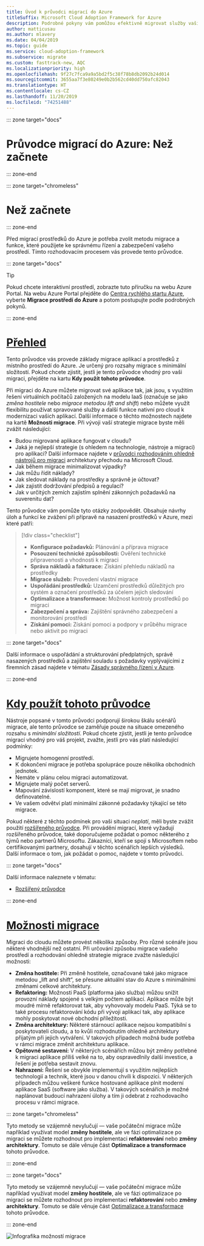 ```yaml
---
title: Úvod k průvodci migrací do Azure
titleSuffix: Microsoft Cloud Adoption Framework for Azure
description: Podrobné pokyny vám pomůžou efektivně migrovat služby vaší organizace do Azure.
author: matticusau
ms.author: mlavery
ms.date: 04/04/2019
ms.topic: guide
ms.service: cloud-adoption-framework
ms.subservice: migrate
ms.custom: fasttrack-new, AQC
ms.localizationpriority: high
ms.openlocfilehash: 9f27c7fca9a9a5bd2f5c38f78b8db2092b24d014
ms.sourcegitcommit: 3655aa7f3e80249e0b2b562cd40dd750afc82043
ms.translationtype: HT
ms.contentlocale: cs-CZ
ms.lasthandoff: 11/20/2019
ms.locfileid: "74251488"
---
```

::: zone target="docs"

# <a name="azure-migration-guide-before-you-start"></a>Průvodce migrací do Azure: Než začnete

::: zone-end

::: zone target="chromeless"

# <a name="before-you-start"></a>Než začnete

::: zone-end

Před migrací prostředků do Azure je potřeba zvolit metodu migrace a funkce, které použijete ke správnému řízení a zabezpečení vašeho prostředí. Tímto rozhodovacím procesem vás provede tento průvodce.

::: zone target="docs"

> [!TIP]
> Pokud chcete interaktivní prostředí, zobrazte tuto příručku na webu Azure Portal. Na webu Azure Portal přejděte do [Centra rychlého startu Azure](https://portal.azure.com/?feature.quickstart=true#blade/Microsoft_Azure_Resources/QuickstartCenterBlade), vyberte **Migrace prostředí do Azure** a potom postupujte podle podrobných pokynů.

::: zone-end

# <a name="overviewtaboverview"></a>[Přehled](#tab/Overview)

Tento průvodce vás provede základy migrace aplikací a prostředků z místního prostředí do Azure. Je určený pro rozsahy migrace s minimální složitostí. Pokud chcete zjistit, jestli je tento průvodce vhodný pro vaši migraci, přejděte na kartu **Kdy použít tohoto průvodce**.

Při migraci do Azure můžete migrovat své aplikace tak, jak jsou, s využitím řešení virtuálních počítačů založených na modelu IaaS (označuje se jako _změna hostitele_ nebo _migrace metodou lift and shift_) nebo můžete využít flexibilitu používat spravované služby a další funkce nativní pro cloud k modernizaci vašich aplikací. Další informace o těchto možnostech najdete na kartě **Možnosti migrace**. Při vývoji vaší strategie migrace byste měli zvážit následující:

- Budou migrované aplikace fungovat v cloudu?
- Jaká je nejlepší strategie (s ohledem na technologie, nástroje a migraci) pro aplikaci? Další informace najdete v [průvodci rozhodováním ohledně nástrojů pro migraci](../../decision-guides/migrate-decision-guide/index.md) architektury přechodu na Microsoft Cloud.
- Jak během migrace minimalizovat výpadky?
- Jak můžu řídit náklady?
- Jak sledovat náklady na prostředky a správně je účtovat?
- Jak zajistit dodržování předpisů a regulací?
- Jak v určitých zemích zajistím splnění zákonných požadavků na suverenitu dat?

Tento průvodce vám pomůže tyto otázky zodpovědět. Obsahuje návrhy úloh a funkcí ke zvážení při přípravě na nasazení prostředků v Azure, mezi které patří:

> [!div class="checklist"]
>
> - **Konfigurace požadavků:** Plánování a příprava migrace
> - **Posouzení technické způsobilosti:** Ověření technické připravenosti a vhodnosti k migraci
> - **Správa nákladů a fakturace:** Získání přehledu nákladů na prostředky
> - **Migrace služeb:** Provedení vlastní migrace
> - **Uspořádání prostředků:** Uzamčení prostředků důležitých pro systém a označení prostředků za účelem jejich sledování
> - **Optimalizace a transformace:** Možnost kontroly prostředků po migraci
> - **Zabezpečení a správa:** Zajištění správného zabezpečení a monitorování prostředí
> - **Získání pomoci:** Získání pomoci a podpory v průběhu migrace nebo aktivit po migraci

::: zone target="docs"

Další informace o uspořádání a strukturování předplatných, správě nasazených prostředků a zajištění souladu s požadavky vyplývajícími z firemních zásad najdete v tématu [Zásady správného řízení v Azure](https://docs.microsoft.com/azure/security/governance-in-azure).

::: zone-end

# <a name="when-to-use-this-guidetabwhentousethisguide"></a>[Kdy použít tohoto průvodce](#tab/WhenToUseThisGuide)

Nástroje popsané v tomto průvodci podporují širokou škálu scénářů migrace, ale tento průvodce se zaměřuje pouze na situace omezeného rozsahu s _minimální složitostí_. Pokud chcete zjistit, jestli je tento průvodce migrací vhodný pro váš projekt, zvažte, jestli pro vás platí následující podmínky:

- Migrujete homogenní prostředí.
- K dokončení migrace je potřeba spolupráce pouze několika obchodních jednotek.
- Nemáte v plánu celou migraci automatizovat.
- Migrujete malý počet serverů.
- Mapování závislostí komponent, které se mají migrovat, je snadno definovatelné.
- Ve vašem odvětví platí minimální zákonné požadavky týkající se této migrace.

Pokud některé z těchto podmínek pro vaši situaci _neplatí_, měli byste zvážit použití [rozšířeného průvodce](../expanded-scope/index.md). Při provádění migrací, které vyžadují rozšířeného průvodce, také doporučujeme požádat o pomoc některého z týmů nebo partnerů Microsoftu. Zákazníci, kteří se spojí s Microsoftem nebo certifikovanými partnery, dosahují v těchto scénářích lepších výsledků. Další informace o tom, jak požádat o pomoc, najdete v tomto průvodci.

<!-- markdownlint-enable MD033 -->

::: zone target="docs"

Další informace naleznete v tématu:

- [Rozšířený průvodce](../expanded-scope/index.md)

::: zone-end

# <a name="migration-optionstabmigrationoptions"></a>[Možnosti migrace](#tab/MigrationOptions)

Migraci do cloudu můžete provést několika způsoby. Pro různé scénáře jsou některé vhodnější než ostatní. Při určování způsobu migrace vašeho prostředí a rozhodování ohledně strategie migrace zvažte následující možnosti:

- **Změna hostitele:** Při změně hostitele, označované také jako migrace metodou „lift and shift“, se přesune aktuální stav do Azure s minimálními změnami celkové architektury.
- **Refaktoring:** Možnosti PaaS (platforma jako služba) můžou snížit provozní náklady spojené s velkým počtem aplikací. Aplikace může být moudré mírně refaktorovat tak, aby vyhovovaly modelu PaaS. Týká se to také procesu refaktorování kódu při vývoji aplikací tak, aby aplikace mohly poskytovat nové obchodní příležitosti.
- **Změna architektury:** Některé stárnoucí aplikace nejsou kompatibilní s poskytovateli cloudu, a to kvůli rozhodnutím ohledně architektury přijatým při jejich vytváření. V takových případech možná bude potřeba v rámci migrace změnit architekturu aplikace.
- **Opětovné sestavení:** V některých scénářích můžou být změny potřebné k migraci aplikace příliš velké na to, aby ospravedlnily další investice, a řešení je potřeba sestavit znovu.
- **Nahrazení:** Řešení se obvykle implementují s využitím nejlepších technologií a technik, které jsou v danou chvíli k dispozici. V některých případech můžou veškeré funkce hostované aplikace plnit moderní aplikace SaaS (software jako služba). V takových scénářích je možné naplánovat budoucí nahrazení úlohy a tím ji odebrat z rozhodovacího procesu v rámci migrace.

::: zone target="chromeless"

Tyto metody se vzájemně nevylučují &mdash; vaše počáteční migrace může například využívat model **změny hostitele**, ale ve fázi optimalizace po migraci se můžete rozhodnout pro implementaci **refaktorování** nebo **změny architektury**. Tomuto se dále věnuje část **Optimalizace a transformace** tohoto průvodce.

::: zone-end

::: zone target="docs"

Tyto metody se vzájemně nevylučují &mdash; vaše počáteční migrace může například využívat model **změny hostitele**, ale ve fázi optimalizace po migraci se můžete rozhodnout pro implementaci **refaktorování** nebo **změny architektury**. Tomuto se dále věnuje část [Optimalizace a transformace](./optimize-and-transform.md) tohoto průvodce.

::: zone-end

![Infografika možností migrace](../../_images/migrate/migration-options.png)
